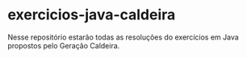 # exercicios-java-caldeira

Nesse repositório estarão todas as resoluções do exercícios em Java propostos pelo Geração Caldeira.

